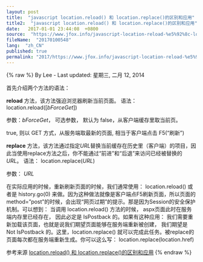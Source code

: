 ```yaml
---
layout: post
title:  "javascript location.reload() 和 location.replace()的区别和应用"
title2:  "javascript location.reload() 和 location.replace()的区别和应用"
date:   2017-01-01 23:44:08  +0800
source:  "https://www.jfox.info/javascript-location-reload-%e5%92%8c-location-replace%e7%9a%84%e5%8c%ba%e5%88%ab%e5%92%8c%e5%ba%94%e7%94%a8.html"
fileName:  "20170100548"
lang:  "zh_CN"
published: true
permalink: "2017/https://www.jfox.info/javascript-location-reload-%e5%92%8c-location-replace%e7%9a%84%e5%8c%ba%e5%88%ab%e5%92%8c%e5%ba%94%e7%94%a8.html"
---
```

{% raw %}
By Lee - Last updated: 星期三, 二月 12, 2014

首先介绍两个方法的语法：

**reload** 方法，该方法强迫浏览器刷新当前页面。
语法： location.reload([*bForceGet*])                                                                                                                          

参数：*bForceGet*， 可选参数， 默认为 false，从客户端缓存里取当前页。                                                                 

true, 则以 GET 方式，从服务端取最新的页面, 相当于客户端点击 F5(“刷新”)

**replace** 方法，该方法通过指定*URL*替换当前缓存在历史里（客户端）的项目，因此当使用replace方法之后，你不能通过“前进”和“后退”来访问已经被替换的*URL*。
语法： location.replace(*URL*)                                                                                                     

 参数： *URL*

在实际应用的时候，重新刷新页面的时候，我们通常使用： location.reload() 或者是 history.go(0) 来做。因为这种做法就像是客户端点F5刷新页面，所以页面的method=”post”的时候，会出现“网页过期”的提示。那是因为Session的安全保护机制。可以想到： 当调用 location.reload() 方法的时候， aspx页面此时在服务端内存里已经存在， 因此必定是 IsPostback 的。如果有这种应用： 我们需要重新加载该页面，也就是说我们期望页面能够在服务端重新被创建， 我们期望是 Not IsPostback 的。这里，location.replace() 就可以完成此任务。被replace的页面每次都在服务端重新生成。你可以这么写： location.replace(location.href)

参考来源 [location.reload() 和 location.replace()的区别和应用](https://www.jfox.info/go.php?url=http://www.jfox.info/url.php?url=http%3A%2F%2Fblog.csdn.net%2Ffangxing80%2Farticle%2Fdetails%2F604916)
{% endraw %}
